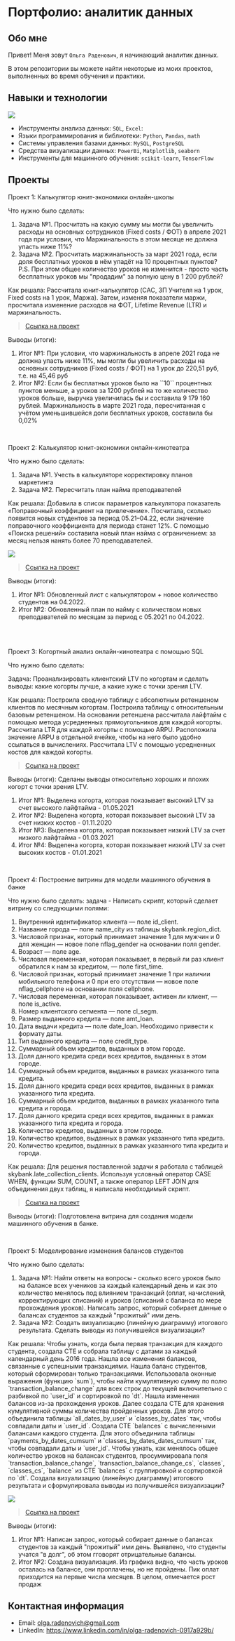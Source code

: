  # Портфолио: аналитик данных

## Обо мне 

Привет! Меня зовут ``Ольга Раденович``, я начинающий аналитик данных. 

В этом репозитории вы можете найти некоторые из моих проектов, выполненных во время обучения и практики.

## Навыки и технологии
<image src="/pics/Tools.jpg">
<br>

- Инструменты анализа данных: ``SQL``, ``Excel``: 
- Языки программирования и библиотеки: ``Python``, ``Pandas``, ``math`` 
- Системы управления базами данных: ``MySQL``, ``PostgreSQL``
- Средства визуализации данных: ``PowerBi``, ``Matplotlib``, ``seaborn``
- Инструменты для машинного обучения: ``scikit-learn``, ``TensorFlow``



## Проекты
<p> Проект 1: Калькулятор юнит-экономики онлайн-школы</p>
<p>Что нужно было сделать:<p>
<ol>
  <li>Задача №1. Просчитать на какую сумму мы могли бы увеличить расходы на основных сотрудников (Fixed costs / ФОТ) в апреле 2021 года при условии, что Маржинальность в этом месяце не должна упасть ниже 11%?</li>
  <li>Задача №2. Просчитать маржинальность за март 2021 года, если доля бесплатных уроков в нём упадёт на 10 процентных пунктов? P.S. При этом общее количество уроков не изменится - просто часть бесплатных уроков мы "продадим" за полную цену в 1 200 рублей? </li>
</ol>

<p>Как решала: Рассчитала юнит-калькулятор (CAC, ЗП Учителя на 1 урок, Fixed costs на 1 урок, Маржа). Затем, изменяя показатели маржи, просчитала изменение расходов на ФОТ, Lifetime Revenue (LTR) и маржинальность.<p>


> <a href="https://github.com/olgaradenovich/my-portfolio/blob/main/%D0%9F%D1%80%D0%BE%D0%B5%D0%BA%D1%82_1.xlsx">Ссылка на проект</a>

<p>Выводы (итоги):<p>
<ol>
  <li>Итог №1: При условии, что маржинальность в апреле 2021 года не должна упасть ниже 11%, мы могли бы увеличить расходы на основных сотрудников (Fixed costs / ФОТ) на 1 урок до 220,51 руб, т.е. на 45,46 руб</li>
  <li>Итог №2: Если бы бесплатных уроков было на ``10`` процентных пунктов меньше, а уроков за 1200 рублей на то же количество уроков больше, выручка увеличилась бы и составила 9 179 160 рублей. Маржинальность в марте 2021 года, пересчитанная с учётом уменьшившейся доли бесплатных уроков, составила бы 0,02% </li>
</ol>
<br> 

<p> Проект 2: Калькулятор юнит-экономики онлайн-кинотеатра</p>
<p>Что нужно было сделать:<p>
<ol>
  <li>Задача №1. Учесть в калькуляторе корректировку планов маркетинга </li>
  <li>Задача №2. Пересчитать план найма преподавателей </li>
</ol>

<p>Как решала: Добавила в список параметров калькулятора показатель «Поправочный коэффициент на привлечение». Посчитала, сколько появится новых студентов за период 05.21–04.22, если значение поправочного коэффициента для периода станет 12%. С помощью «Поиска решений» составила новый план найма с ограничением: за месяц нельзя нанять более 70 преподавателей.<p>

<image src="/pics/graph.jpg">

> <a href="https://github.com/olgaradenovich/my-portfolio/blob/main/%D0%9F%D1%80%D0%BE%D0%B5%D0%BA%D1%82_2.xlsx">Ссылка на проект</a>
 
<p>Выводы (итоги):<p>
<ol>
  <li>Итог №1: Обновленный лист с калькулятором + новое количество студентов на 04.2022.</li>
  <li>Итог №2: Обновленный план по найму с количеством новых преподавателей по месяцам за период с 05.2021 по 04.2022.</li>
</ol>
<br> 

<br> 
<p> Проект 3: Когортный анализ онлайн-кинотеатра с помощью SQL</p>
<p>Что нужно было сделать:<p>

Задача: Проанализировать клиентский LTV по когортам и сделать выводы: какие когорты лучше, а какие хуже с точки зрения LTV.
<br> 
<p>Как решала: Построила сводную таблицу с абсолютным ретеншеном клиентов по месячным когортам. Построила таблицу с относительным базовым ретеншеном. На основании ретеншена рассчитала лайфтайм с помощью метода усредненных прямоугольников для каждой когорты. Рассчитала LTR для каждой когорты с помощью ARPU. Расположила значение ARPU в отдельной ячейке, чтобы на него было удобно ссылаться в вычислениях. Рассчитала LTV с помощью усредненных костов для каждой когорты.<p>
  
> <a href="https://github.com/olgaradenovich/my-portfolio/blob/main/%D0%9F%D1%80%D0%BE%D0%B5%D0%BA%D1%82_3.xlsx">Ссылка на проект</a>

  <p>Выводы (итоги): Сделаны выводы относительно хороших и плохих когорт с точки зрения LTV.<p>
<ol>
  <li>Итог №1: Выделена когорта, которая показывает высокий LTV за счет высокого лайфтайма - 01.05.2021</li>
  <li>Итог №2: Выделена когорта, которая показывает высокий LTV за счет низких костов - 01.11.2020</li>
  <li>Итог №3: Выделена когорта, которая показывает низкий LTV за счет низкого лайфтайма - 01.03.2021</li>
  <li>Итог №4: Выделена когорта, которая показывает низкий LTV за счет высоких костов - 01.01.2021</li>
</ol>

<br> 
<p>Проект 4: Построение витрины для модели машинного обучения в банке </p> 
<p>Что нужно было сделать: задача - Написать скрипт, который сделает витрину со следующими полями:

<ol>
  <li>Внутренний идентификатор клиента — поле id_client.</li>
<li>Название города — поле name_city из таблицы skybank.region_dict.</li>
<li>Числовой признак, который принимает значение 1 для мужчин и 0 для женщин — новое поле nflag_gender на основании поля gender.</li>
<li>Возраст — поле age.</li>
<li>Числовая переменная, которая показывает, в первый ли раз клиент обратился к нам за кредитом, — поле first_time.</li>
<li>Числовой признак, который принимает значение 1 при наличии мобильного телефона и 0 при его отсутствии — новое поле nflag_cellphone на основании поля cellphone.</li>
<li>Числовая переменная, которая показывает, активен ли клиент, — поле is_active.</li>
<li>Номер клиентского сегмента — поле cl_segm.</li>
<li>Размер выданного кредита — поле amt_loan.</li>
<li>Дата выдачи кредита — поле date_loan. Необходимо привести к формату даты.</li>
<li>Тип выданного кредита — поле credit_type.</li>
<li>Суммарный объем кредитов, выданных в этом городе.</li>
<li>Доля данного кредита среди всех кредитов, выданных в этом городе.</li>
<li>Суммарный объем кредитов, выданных в рамках указанного типа кредита.</li>
<li>Доля данного кредита среди всех кредитов, выданных в рамках указанного типа кредита.</li>
<li>Суммарный объем кредитов, выданных в рамках указанного типа кредита и города.</li>
<li>Доля данного кредита среди всех кредитов, выданных в рамках указанного типа кредита и города.</li>
<li>Количество кредитов, выданных в этом городе.</li>
<li>Количество кредитов, выданных в рамках указанного типа кредита.</li>
<li>Количество кредитов, выданных в рамках указанного типа кредита и города.</li>
</ol>
<p>
  
<p>Как решала: Для решения поставленной задачи я работала с таблицей skybank.late_collection_clients. Используя условный оператор CASE WHEN, функции SUM, COUNT, а также оператор LEFT JOIN для объединения двух таблиц, я написала необходимый скрипт.<p>

> <a href="https://github.com/olgaradenovich/my-portfolio/blob/main/%D0%9F%D1%80%D0%BE%D0%B5%D0%BA%D1%82_4.xlsx">Ссылка на проект</a>
  
 <p>Выводы (итоги): Подготовлена витрина для создания модели машинного обучения в банке.<p>

<br> 


<p>Проект 5: Моделирование изменения балансов студентов</p> 
<p>Что нужно было сделать:<p>
<ol>
  <li>Задача №1: Найти ответы на вопросы - сколько всего уроков было на балансе всех учеников за каждый календарный день и как это количество менялось под влиянием транзакций (оплат, начислений, корректирующих списаний) и уроков (списаний с баланса по мере прохождения уроков). Написать запрос, который собирает данные о балансах студентов за каждый "прожитый" ими день. </li>
  <li>Задача №2: Создать визуализацию (линейную диаграмму) итогового результата. Сделать выводы из получившейся визуализации?</li>
</ol>

<p>Как решала: Чтобы узнать, когда была первая транзакция для каждого студента, создала CTE  и собрала таблицу с датами за каждый календарный день 2016 года. Нашла все изменения балансов, связанные с успешными транзакциями. Нашла баланс студентов, который сформирован только транзакциями. Использовала оконные выражения (функцию `sum`), чтобы найти кумулятивную сумму по полю `transaction_balance_change` для всех строк до текущей включительно с разбивкой по `user_id` и сортировкой по `dt`. Нашла изменения балансов из-за прохождения уроков. Далее создала CTE для хранения кумулятивной суммы количества пройденных уроков. Для этого объединила таблицы `all_dates_by_user` и `classes_by_dates` так, чтобы совпадали даты и `user_id`. Создала CTE `balances` с вычисленными балансами каждого студента. Для этого объединила таблицы `payments_by_dates_cumsum` и `classes_by_dates_dates_cumsum` так, чтобы совпадали даты и `user_id`. Чтобы узнать, как менялось общее количество уроков на балансах студентов, просуммировала поля `transaction_balance_change`, `transaction_balance_change_cs`, `classes`, `classes_cs`, `balance` из CTE `balances` с группировкой и сортировкой по `dt`. Создала визуализацию (линейную диаграмму) итогового результата и сформулировала выводы из получившейся визуализации?<p>

<image src="/pics/graph_2.jpg">

> <a href="https://github.com/olgaradenovich/my-portfolio/blob/main/%D0%9F%D1%80%D0%BE%D0%B5%D0%BA%D1%82_5.xlsx">Ссылка на проект</a>
 
 <p>Выводы (итоги):<p>
<ol>
  <li>Итог №1: Написан запрос, который собирает данные о балансах студентов за каждый "прожитый" ими день. Выявлено, что студенты учатся "в долг", об этом гговорят отрицательные балансы. </li>
  <li>Итог №2: Создана визуализация. Из графика видно, что часть уроков осталась на балансе, они проплачены, но не пройдены. Пик оплат приходится на первые числа месяцев. В целом, отмечается рост продаж</li>
</ol>

## Контактная информация
- Email: olga.radenovich@gmail.com
- LinkedIn: https://www.linkedin.com/in/olga-radenovich-0917a929b/

